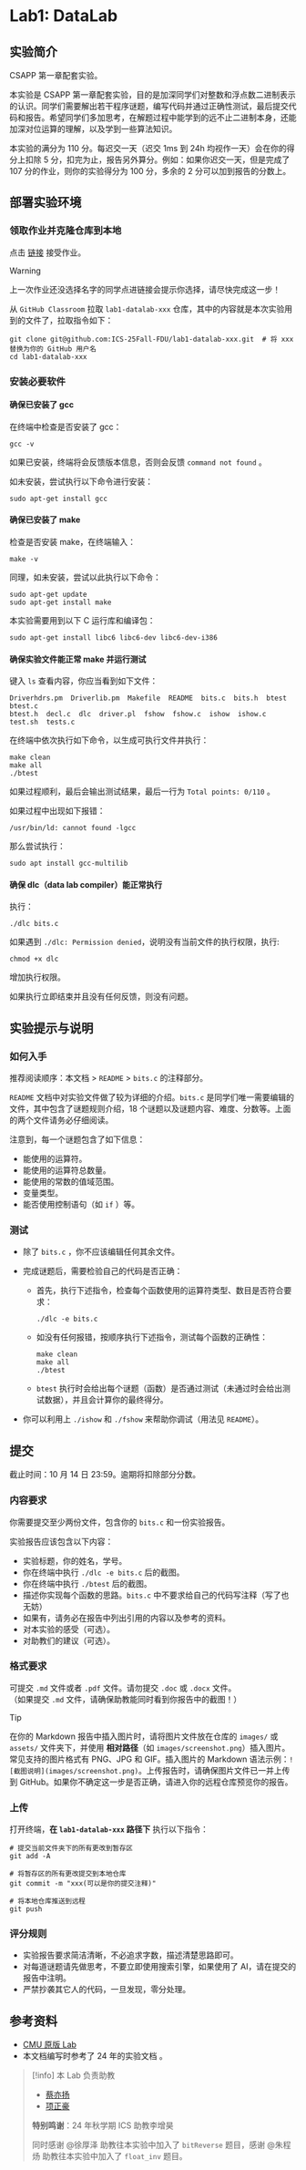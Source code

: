 # Lab1: DataLab

## 实验简介

CSAPP 第一章配套实验。

本实验是 CSAPP 第一章配套实验，目的是加深同学们对整数和浮点数二进制表示的认识。同学们需要解出若干程序谜题，编写代码并通过正确性测试，最后提交代码和报告。希望同学们多加思考，在解题过程中能学到的远不止二进制本身，还能加深对位运算的理解，以及学到一些算法知识。

本实验的满分为 110 分。每迟交一天（迟交 1ms 到 24h 均视作一天）会在你的得分上扣除 5 分，扣完为止，报告另外算分。例如：如果你迟交一天，但是完成了 107 分的作业，则你的实验得分为 100 分，多余的 2 分可以加到报告的分数上。

## 部署实验环境

### 领取作业并克隆仓库到本地

点击 [链接](https://classroom.github.com/a/I6F-iQot) 接受作业。

> [!warning]
>
> 上一次作业还没选择名字的同学点进链接会提示你选择，请尽快完成这一步！

从 `GitHub Classroom` 拉取 `lab1-datalab-xxx` 仓库，其中的内容就是本次实验用到的文件了，拉取指令如下：

```shell
git clone git@github.com:ICS-25Fall-FDU/lab1-datalab-xxx.git  # 将 xxx 替换为你的 GitHub 用户名
cd lab1-datalab-xxx
```

### 安装必要软件

#### 确保已安装了 gcc

在终端中检查是否安装了 gcc：

```shell
gcc -v
```

如果已安装，终端将会反馈版本信息，否则会反馈 `command not found` 。

如未安装，尝试执行以下命令进行安装：

```shell
sudo apt-get install gcc
```

#### 确保已安装了 make

检查是否安装 make，在终端输入：

```shell
make -v
```

同理，如未安装，尝试以此执行以下命令：

```shell
sudo apt-get update
sudo apt-get install make
```

本实验需要用到以下 C 运行库和编译包：

```shell
sudo apt-get install libc6 libc6-dev libc6-dev-i386
```

#### 确保实验文件能正常 make 并运行测试

键入 `ls` 查看内容，你应当看到如下文件：

```shell
Driverhdrs.pm  Driverlib.pm  Makefile  README  bits.c  bits.h  btest  btest.c
btest.h  decl.c  dlc  driver.pl  fshow  fshow.c  ishow  ishow.c  test.sh  tests.c
```

在终端中依次执行如下命令，以生成可执行文件并执行：

```shell
make clean
make all
./btest
```

如果过程顺利，最后会输出测试结果，最后一行为 `Total points: 0/110` 。

如果过程中出现如下报错：

```shell
/usr/bin/ld: cannot found -lgcc
```

那么尝试执行：

```shell
sudo apt install gcc-multilib
```

#### 确保 dlc（data lab compiler）能正常执行

执行：

```shell
./dlc bits.c
```

如果遇到 `./dlc: Permission denied`，说明没有当前文件的执行权限，执行:

```shell
chmod +x dlc
```

增加执行权限。

如果执行立即结束并且没有任何反馈，则没有问题。

## 实验提示与说明

### 如何入手

推荐阅读顺序：本文档 > `README` > `bits.c` 的注释部分。

`README` 文档中对实验文件做了较为详细的介绍。`bits.c` 是同学们唯一需要编辑的文件，其中包含了谜题规则介绍，18 个谜题以及谜题内容、难度、分数等。上面的两个文件请务必仔细阅读。

注意到，每一个谜题包含了如下信息：

- 能使用的运算符。
- 能使用的运算符总数量。
- 能使用的常数的值域范围。
- 变量类型。
- 能否使用控制语句（如 `if` ）等。

### 测试

- 除了 `bits.c` ，你不应该编辑任何其余文件。

- 完成谜题后，需要检验自己的代码是否正确：

  - 首先，执行下述指令，检查每个函数使用的运算符类型、数目是否符合要求：

    ```shell
    ./dlc -e bits.c
    ```

  - 如没有任何报错，按顺序执行下述指令，测试每个函数的正确性：

    ```shell
    make clean
    make all
    ./btest
    ```

  - `btest` 执行时会给出每个谜题（函数）是否通过测试（未通过时会给出测试数据），并且会计算你的最终得分。

- 你可以利用上 `./ishow` 和 `./fshow` 来帮助你调试（用法见 `README`）。

## 提交

截止时间：10 月 14 日 23:59。逾期将扣除部分分数。

### 内容要求

你需要提交至少两份文件，包含你的 `bits.c` 和一份实验报告。

实验报告应该包含以下内容：

- 实验标题，你的姓名，学号。
- 你在终端中执行 `./dlc -e bits.c` 后的截图。
- 你在终端中执行 `./btest` 后的截图。
- 描述你实现每个函数的思路。`bits.c` 中不要求给自己的代码写注释（写了也无妨）
- 如果有，请务必在报告中列出引用的内容以及参考的资料。
- 对本实验的感受（可选）。
- 对助教们的建议（可选）。

### 格式要求

可提交 `.md` 文件或者 `.pdf` 文件。请勿提交 `.doc` 或 `.docx` 文件。  
（如果提交 `.md` 文件，请确保助教能同时看到你报告中的截图！）

> [!tip]
>
> 在你的 Markdown 报告中插入图片时，请将图片文件放在仓库的 `images/` 或 `assets/` 文件夹下，并使用 **相对路径**（如 `images/screenshot.png`）插入图片。常见支持的图片格式有 PNG、JPG 和 GIF。插入图片的 Markdown 语法示例：`![截图说明](images/screenshot.png)`。上传报告时，请确保图片文件已一并上传到 GitHub。如果你不确定这一步是否正确，请进入你的远程仓库预览你的报告。

### 上传

打开终端，**在 `lab1-datalab-xxx` 路径下** 执行以下指令：

```shell
# 提交当前文件夹下的所有更改到暂存区
git add -A

# 将暂存区的所有更改提交到本地仓库
git commit -m "xxx(可以是你的提交注释)"

# 将本地仓库推送到远程
git push
```

### 评分规则

- 实验报告要求简洁清晰，不必追求字数，描述清楚思路即可。
- 对每道谜题请先做思考，不要立即使用搜索引擎，如果使用了 AI，请在提交的报告中注明。
- 严禁抄袭其它人的代码，一旦发现，零分处理。

## 参考资料

- [CMU 原版 Lab](http://csapp.cs.cmu.edu/3e/labs.html)
- 本文档编写时参考了 24 年的实验文档 。

> [!info] 本 Lab 负责助教
>
> - [蔡亦扬](mailto:caiyy23@m.fudan.edu.cn)
> - [项正豪](mailto:zhxiang23@m.fudan.edu.cn)
>
> **特别鸣谢**：24 年秋学期 ICS 助教李增昊
>
> 同时感谢 @徐厚泽 助教往本实验中加入了 `bitReverse` 题目，感谢 @朱程炀 助教往本实验中加入了 `float_inv` 题目。
